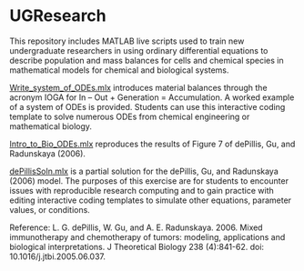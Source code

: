 # UGResearch

This repository includes MATLAB live scripts used to train new undergraduate researchers in using ordinary differential equations to describe population and mass balances for cells and chemical species in mathematical models for chemical and biological systems.

[Write_system_of_ODEs.mlx](https://github.com/ashleefv/UGResearch/blob/master/Write_system_of_ODEs.mlx) introduces material balances through the acronym IOGA for In – Out + Generation = Accumulation. A worked example of a system of ODEs is provided. Students can use this interactive coding template to solve numerous ODEs from chemical engineering or mathematical biology.

[Intro_to_Bio_ODEs.mlx](https://github.com/ashleefv/UGResearch/blob/master/Intro_to_Bio_ODEs.mlx) reproduces the results of Figure 7 of  dePillis, Gu, and Radunskaya (2006).

[dePillisSoln.mlx](https://github.com/ashleefv/UGResearch/blob/master/dePillisSoln.mlx) is a partial solution for the dePillis, Gu, and Radunskaya (2006) model. The purposes of this exercise are for students to encounter issues with reproducible research computing and to gain practice with editing interactive coding templates to simulate other equations, parameter values, or conditions.

Reference:
L. G. dePillis, W. Gu, and A. E. Radunskaya. 2006. Mixed immunotherapy and chemotherapy of tumors: modeling, applications and biological interpretations. J Theoretical Biology 238 (4):841-62. doi: 10.1016/j.jtbi.2005.06.037.
